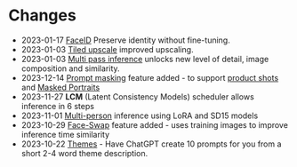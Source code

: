 # Changes

* 2023-01-17 [FaceID](/docs/features/faceid) Preserve identity without fine-tuning.
* 2023-01-03 [Tiled upscale](/docs/features/tiled-upscale) improved upscaling.
* 2023-01-03 [Multi pass inference](/docs/features/multi-pass-inference) unlocks new level of detail, image composition and similarity.
* 2023-12-14 [Prompt masking](/docs/features/prompt-masking.md) feature added - to support [product shots](/docs/use-cases/product-shots) and [Masked Portraits](/docs/use-cases/masked-portraits)
* 2023-11-27 **LCM** (Latent Consistency Models) scheduler allows inference in 6 steps 
* 2023-11-01 [Multi-person](/docs/features/multiperson.md) inference using LoRA and SD15 models 
* 2023-10-29 [Face-Swap](/docs/features/face-swap.md) feature added - uses training images to improve inference time similarity
* 2023-10-22 [Themes](https://www.astria.ai/themes) - Have ChatGPT create 10 prompts for you from a short 2-4 word theme description.
